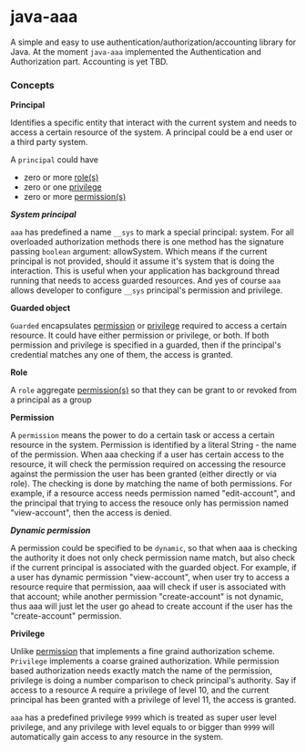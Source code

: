 java-aaa
========

A simple and easy to use authentication/authorization/accounting library for Java. At the moment `java-aaa` implemented the Authentication and Authorization part. Accounting is yet TBD.

### Concepts

**<a name="principal"></a>Principal**

Identifies a specific entity that interact with the current system and needs to access a certain resource of the system. A principal could be a end user or a third party system. 

A `principal` could have

* zero or more [role(s)](#role)
* zero or one [privilege](#privilege)
* zero or more [permission(s)](#permission)

***<a name="sys"></a>System principal***

`aaa` has predefined a name `__sys` to mark a special principal: system. For all overloaded authorization methods there is one method has the signature passing `boolean` argument: allowSystem. Which means if the current principal is not provided, should it assume it's system that is doing the interaction. This is useful when your application has background thread running that needs to access guarded resources. And yes of course `aaa` allows developer to configure `__sys` principal's permission and privilege. 
 
**<a name="guarded"></a>Guarded object**

`Guarded` encapsulates [permission](#permission) or [privilege](#privilege) required to access a certain resource. It could have either permission or privilege, or both. If both permission and privilege is specified in a guarded, then if the principal's credential matches any one of them, the access is granted.

**<a name="role"></a>Role**

A `role` aggregate [permission(s)](#permission) so that they can be grant to or revoked from a principal as a group

**<a name="permission"></a>Permission**

A `permission` means the power to do a certain task or access a certain resource in the system. Permission is identified by a literal String - the name of the permission. When aaa checking if a user has certain access to the resource, it will check the permission required on accessing the resource against the permission the user has been granted (either directly or via role). The checking is done by matching the name of both permissions. For example, if a resource access needs permission named "edit-account", and the principal that trying to access the resouce only has permission named "view-account", then the access is denied.

***<a name="dyna-perm"></a>Dynamic permission***

A permission could be specified to be `dynamic`, so that when aaa is checking the authority it does not only check permission name match, but also check if the current principal is associated with the guarded object. For example, if a user has dynamic permission "view-account", when user try to access a resource require that permission, aaa will check if user is associated with that account; while another permission "create-account" is not dynamic, thus aaa will just let the user go ahead to create account if the user has the "create-account" permission.

**<a name="privilege"></a>Privilege**

Unlike [permission](#permission) that implements a fine graind authorization scheme. `Privilege` implements a coarse grained authorization. While permission based authorization needs exactly match the name of the permission, privilege is doing a number comparison to check principal's authority. Say if access to a resource A require a privilege of level 10, and the current principal has been granted with a privilege of level 11, the access is granted.

`aaa` has a predefined privilege `9999` which is treated as super user level privilege, and any privilege with level equals to or bigger than `9999` will automatically gain access to any resource in the system.

